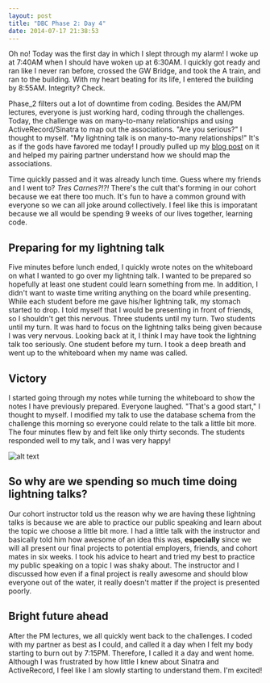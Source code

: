 ```yaml
---
layout: post
title: "DBC Phase 2: Day 4"
date: 2014-07-17 21:38:53
---
```


Oh no! Today was the first day in which I slept through my alarm! I woke up at 7:40AM when I should have woken up at 6:30AM. I quickly got ready and ran like I never ran before, crossed the GW Bridge, and took the A train, and ran to the building. With my heart beating for its life, I entered the building by 8:55AM. Integrity? Check.

Phase_2 filters out a lot of downtime from coding. Besides the AM/PM lectures, everyone is just working hard, coding through the challenges. Today, the challenge was on many-to-many relationships and using ActiveRecord/Sinatra to map out the associations. "Are you serious?" I thought to myself. "My lightning talk is on many-to-many relationships!" It's as if the gods have favored me today! I proudly pulled up my [blog post](http://juliusjung.info/2014/07/16/many-to-many-relationships-in-activerecord/) on it and helped my pairing partner understand how we should map the associations.

Time quickly passed and it was already lunch time. Guess where my friends and I went to? *Tres Carnes?!?!* There's the cult that's forming in our cohort because we eat there too much. It's fun to have a common ground with everyone so we can all joke around collectively. I feel like this is imporatant because we all would be spending 9 weeks of our lives together, learning code.

## Preparing for my lightning talk

Five minutes before lunch ended, I quickly wrote notes on the whiteboard on what I wanted to go over my lightning talk. I wanted to be prepared so hopefully at least one student could learn something from me. In addition, I didn't want to waste time writing anything on the board while presenting. While each student before me gave his/her lightning talk, my stomach started to drop. I told myself that I would be presenting in front of friends, so I shouldn't get this nervous. Three students until my turn. Two students until my turn. It was hard to focus on the lightning talks being given because I was very nervous. Looking back at it, I think I may have took the lightning talk too seriously. One student before my turn. I took a deep breath and went up to the whiteboard when my name was called.

## Victory

I started going through my notes while turning the whiteboard to show the notes I have previously prepared. Everyone laughed. "That's a good start," I thought to myself. I modified my talk to use the database schema from the challenge this morning so everyone could relate to the talk a little bit more. The four minutes flew by and felt like only thirty seconds. The students responded well to my talk, and I was very happy!

![alt text](/assets/img/victory.gif "Lightning talk victory")

## So why are we spending so much time doing lightning talks?

Our cohort instructor told us the reason why we are having these lightning talks is because we are able to practice our public speaking and learn about the topic we choose a little bit more. I had a little talk with the instructor and basically told him how awesome of an idea this was, **especially** since we will all present our final projects to potential employers, friends, and cohort mates in six weeks. I took his advice to heart and tried my best to practice my public speaking on a topic I was shaky about. The instructor and I discussed how even if a final project is really awesome and should blow everyone out of the water, it really doesn't matter if the project is presented poorly.

## Bright future ahead

After the PM lectures, we all quickly went back to the challenges. I coded with my partner as best as I could, and called it a day when I felt my body starting to burn out by 7:15PM. Therefore, I called it a day and went home. Although I was frustrated by how little I knew about Sinatra and ActiveRecord, I feel like I am slowly starting to understand them. I'm excited!